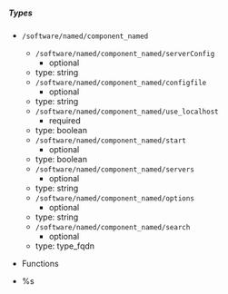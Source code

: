  ##### Types
  - `/software/named/component_named`
    - `/software/named/component_named/serverConfig`
      - optional
    - type: string
    - `/software/named/component_named/configfile`
      - optional
    - type: string
    - `/software/named/component_named/use_localhost`
      - required
    - type: boolean
    - `/software/named/component_named/start`
      - optional
    - type: boolean
    - `/software/named/component_named/servers`
      - optional
    - type: string
    - `/software/named/component_named/options`
      - optional
    - type: string
    - `/software/named/component_named/search`
      - optional
    - type: type_fqdn

 - Functions
  - %s
